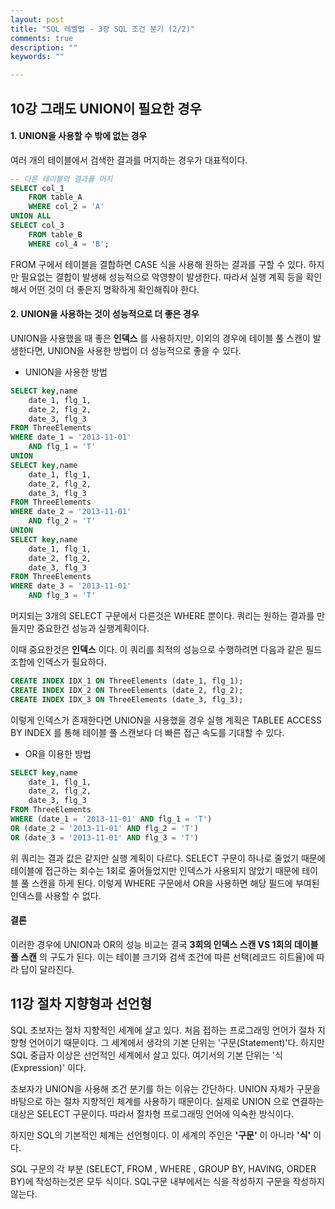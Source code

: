 ```yaml
---
layout: post
title: "SQL 레벨업 - 3장 SQL 조건 분기 (2/2)"
comments: true
description: ""
keywords: ""

---
```


## 10강 그래도 UNION이 필요한 경우



#### 1. UNION을 사용할 수 밖에 없는 경우

여러 개의 테이블에서 검색한 결과를 머지하는 경우가 대표적이다.

```sql
-- 다른 테이블의 결과를 머지
SELECT col_1
	FROM table_A
	WHERE col_2 = 'A'
UNION ALL
SELECT col_3
	FROM table_B
	WHERE col_4 = 'B';
```



FROM 구에서 테이블을 결합하면 CASE 식을 사용해 원하는 결과를 구할 수 있다. 하지만 필요없는 결합이 발생해 성능적으로 악영향이 발생한다. 따라서 실행 계획 등을 확인해서 어떤 것이 더 좋은지 명확하게 확인해줘야 한다.



#### 2. UNION을 사용하는 것이 성능적으로 더 좋은 경우

UNION을 사용했을 때 좋은 **인덱스** 를 사용하지만, 이외의 경우에 테이블 풀 스캔이 발생한다면, UNION을 사용한 방법이 더 성능적으로 좋을 수 있다.

- UNION을 사용한 방법

```sql
SELECT key,name
	date_1, flg_1,
	date_2, flg_2,
	date_3, flg_3
FROM ThreeElements
WHERE date_1 = '2013-11-01'
	AND flg_1 = 'T'
UNION
SELECT key,name
	date_1, flg_1,
	date_2, flg_2,
	date_3, flg_3
FROM ThreeElements
WHERE date_2 = '2013-11-01'
	AND flg_2 = 'T'
UNION
SELECT key,name
	date_1, flg_1,
	date_2, flg_2,
	date_3, flg_3
FROM ThreeElements
WHERE date_3 = '2013-11-01'
	AND flg_3 = 'T'
```



머지되는 3개의 SELECT 구문에서 다른것은 WHERE 뿐이다. 쿼리는 원하는 결과를 만들지만 중요한건 성능과 실행계획이다.

이때 중요한것은 **인덱스** 이다. 이 쿼리를 최적의 성능으로 수행하려면 다음과 같은 필드 조합에 인덱스가 필요하다.



```sql
CREATE INDEX IDX_1 ON ThreeElements (date_1, flg_1);
CREATE INDEX IDX_2 ON ThreeElements (date_2, flg_2);
CREATE INDEX IDX_3 ON ThreeElements (date_3, flg_3);
```



이렇게 인덱스가 존재한다면 UNION을 사용했을 경우 실행 계획은 TABLEE ACCESS BY INDEX 를 통해 테이블 풀 스캔보다 더 빠른 접근 속도를 기대할 수 있다.



- OR을 이용한 방법



```sql
SELECT key,name
	date_1, flg_1,
	date_2, flg_2,
	date_3, flg_3
FROM ThreeElements
WHERE (date_1 = '2013-11-01' AND flg_1 = 'T')
OR (date_2 = '2013-11-01' AND flg_2 = 'T')
OR (date_3 = '2013-11-01' AND flg_3 = 'T')
```



 위 쿼리는 결과 값은 같지만 실행 계획이 다르다. SELECT 구문이 하나로 줄었기 때문에 테이블에 접근하는 회수는 1회로 줄어들었지만 인덱스가 사용되지 않았기 때문에 테이블 풀 스캔을 하게 된다. 이렇게 WHERE 구문에서 OR을 사용하면 해당 필드에 부여된 인덱스를 사용할 수 없다.



#### 결론

이러한 경우에 UNION과 OR의 성능 비교는 결국 **3회의 인덱스 스캔 VS 1회의 데이블 풀 스캔** 의 구도가 된다. 이는 테이블 크기와 검색 조건에 따른 선택(레코드 히트율)에 따라 답이 달라진다.





## 11강 절차 지향형과 선언형



SQL 초보자는 절차 지향적인 세계에 살고 있다. 처음 접하는 프로그래밍 언어가 절차 지향형 언어이기 때문이다. 그 세계에서 생각의 기본 단위는 '구문(Statement)'다. 하지만 SQL 중급자 이상은 선언적인 세계에서 살고 있다. 여기서의 기본 단위는 '식(Expression)' 이다.



초보자가 UNION을 사용해 조건 분기를 하는 이유는 간단하다.  UNION 자체가 구문을 바탕으로 하는 절차 지향적인 체계를 사용하기 때문이다. 실제로 UNION 으로 연결하는 대상은 SELECT 구문이다. 따라서 절차형 프로그래밍 언어에 익숙한 방식이다.



하지만 SQL의 기본적인 체계는 선언형이다. 이 세계의 주인은 **'구문'** 이 아니라 **'식'** 이다. 

SQL 구문의 각 부분 (SELECT, FROM , WHERE , GROUP BY, HAVING, ORDER BY)에 작성하는것은 모두 식이다. SQL구문 내부에서는 식을 작성하지 구문을 작성하지 않는다.





